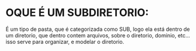 # OQUE É UM SUBDIRETORIO:
É um tipo de pasta, que é categorizada como SUB, logo ela está dentro de um diretorio, que dentro contem arquivos, sobre o diretorio, dominio, etc...
isso serve para organizar, e modelar o diretorio.
